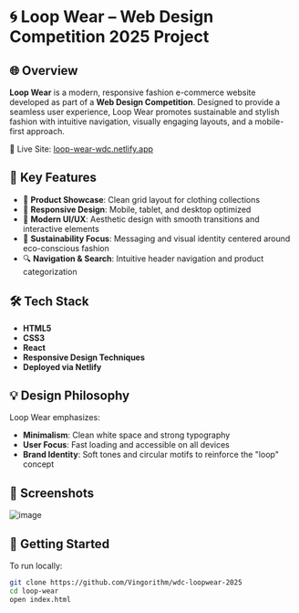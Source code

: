 # 🌀 Loop Wear – Web Design Competition 2025 Project

## 🌐 Overview
**Loop Wear** is a modern, responsive fashion e-commerce website developed as part of a **Web Design Competition**. Designed to provide a seamless user experience, Loop Wear promotes sustainable and stylish fashion with intuitive navigation, visually engaging layouts, and a mobile-first approach.

🔗 Live Site: [loop-wear-wdc.netlify.app](https://loop-wear-wdc.netlify.app/)

## 🎯 Key Features
- 🛒 **Product Showcase**: Clean grid layout for clothing collections
- 📱 **Responsive Design**: Mobile, tablet, and desktop optimized
- 🎨 **Modern UI/UX**: Aesthetic design with smooth transitions and interactive elements
- 🌿 **Sustainability Focus**: Messaging and visual identity centered around eco-conscious fashion
- 🔍 **Navigation & Search**: Intuitive header navigation and product categorization

## 🛠️ Tech Stack
- **HTML5**  
- **CSS3**  
- **React**  
- **Responsive Design Techniques**  
- **Deployed via Netlify**

## 💡 Design Philosophy
Loop Wear emphasizes:
- **Minimalism**: Clean white space and strong typography
- **User Focus**: Fast loading and accessible on all devices
- **Brand Identity**: Soft tones and circular motifs to reinforce the "loop" concept

## 📸 Screenshots
![image](https://github.com/user-attachments/assets/1c2ad2fd-6c62-4649-9b9e-cb9386045ed5)


## 🚀 Getting Started
To run locally:

```bash
git clone https://github.com/Vingorithm/wdc-loopwear-2025
cd loop-wear
open index.html
